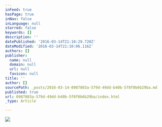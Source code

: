 ```yaml
---
inFeed: true
hasPage: true
inNav: false
inLanguage: null
starred: false
keywords: []
description: ''
datePublished: '2016-03-14T21:10:29.720Z'
dateModified: '2016-03-14T21:10:06.116Z'
authors: []
publisher:
  name: null
  domain: null
  url: null
  favicon: null
title: ''
author: []
sourcePath: _posts/2016-03-14-0987803a-579d-49dd-b40b-5f8f0b6b29ba.md
published: true
url: 0987803a-579d-49dd-b40b-5f8f0b6b29ba/index.html
_type: Article

---
```

![](https://the-grid-user-content.s3-us-west-2.amazonaws.com/eb84dec6-b15c-44ba-8903-a6933a14ea47.jpg)